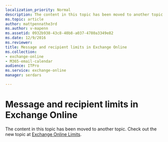 ```yaml
---
localization_priority: Normal
description: The content in this topic has been moved to another topic. Check out the new topic at Exchange Online Limits.
ms.topic: article
author: mattpennathe3rd
ms.author: v-mapenn
ms.assetid: 0932b938-43c8-40b8-a037-4780a3349e82
ms.date: 12/9/2016
ms.reviewer: 
title: Message and recipient limits in Exchange Online
ms.collection:
- exchange-online
- M365-email-calendar
audience: ITPro
ms.service: exchange-online
manager: serdars

---
```


# Message and recipient limits in Exchange Online

The content in this topic has been moved to another topic. Check out the new topic at [Exchange Online Limits](https://go.microsoft.com/fwlink/p/?LinkId=393431).
